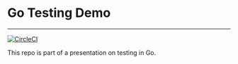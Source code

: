 # Go Testing Demo

---

[![CircleCI](https://circleci.com/gh/gsinghsfdc/go-testing-demo/tree/main.svg?style=svg)](https://circleci.com/gh/gsinghsfdc/go-testing-demo/tree/main)

This repo is part of a presentation on testing in Go.
